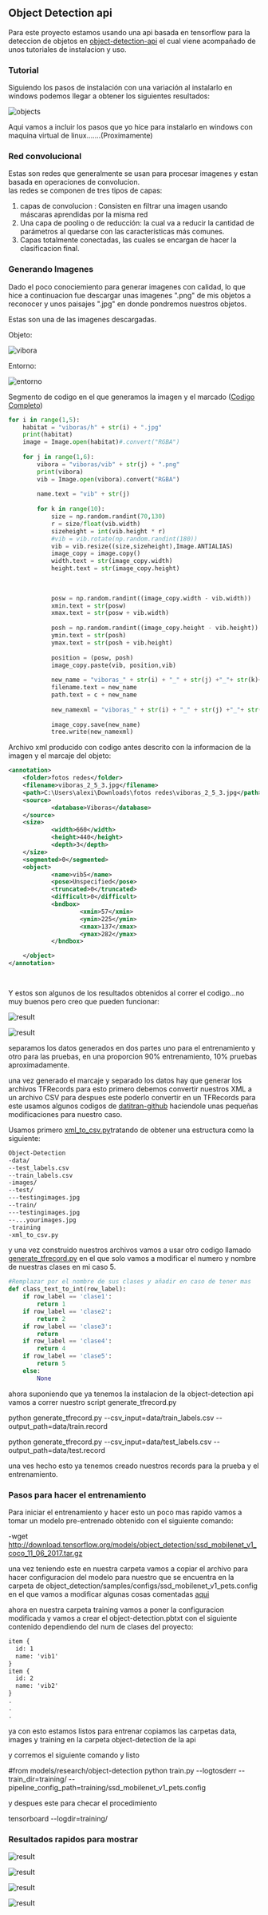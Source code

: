 ## Object Detection api

Para este proyecto estamos usando una api basada en tensorflow para la deteccion de objetos en [object-detection-api](https://github.com/tensorflow/models/tree/master/research/object_detection) el cual viene acompañado de unos tutoriales
de instalacion y uso.

### Tutorial

Siguiendo los pasos de instalación con una variación al instalarlo en windows podemos llegar a obtener los siguientes
resultados: 

![objects](https://2.bp.blogspot.com/-MO3T6Hybpkg/WUG-QjHrHbI/AAAAAAAAB2M/tQKa2ljTkRwYgtok3o_3Y6F5KCbC7a-qQCLcBGAs/s1600/image1.jpg "ejemplo")

Aqui vamos a incluir los pasos que yo hice para instalarlo en windows con maquina virtual de linux.......(Proximamente)

### Red convolucional
Estas son redes que generalmente se usan para procesar imagenes y estan basada en operaciones de convolucion.  
las redes se componen de tres tipos de capas:
1. capas de convolucion :  Consisten en filtrar una imagen usando máscaras aprendidas por la misma red
2. Una capa de pooling o de reducción: la cual va a reducir la cantidad de parámetros al quedarse con las características más comunes.
3. Capas totalmente conectadas, las cuales se encargan de hacer la clasificacion final.



### Generando Imagenes

Dado el poco conociemiento para generar imagenes con calidad, lo que hice a continuacion fue descargar unas imagenes ".png" de mis
objetos a reconocer y unos paisajes ".jpg" en donde pondremos nuestros objetos.

Estas son una de las imagenes descargadas.

Objeto:

![vibora](images/vib5.png)

Entorno:

![entorno](images/h2.jpg)


Segmento de codigo en el que generamos la imagen y el marcado ([Codigo Completo](https://github.com/alexis96/proyecto-CNN/blob/master/Codigos/fotosRedes.py))

```python
for i in range(1,5):
    habitat = "viboras/h" + str(i) + ".jpg"
    print(habitat)
    image = Image.open(habitat)#.convert("RGBA")
    
    for j in range(1,6):
        vibora = "viboras/vib" + str(j) + ".png"
        print(vibora)
        vib = Image.open(vibora).convert("RGBA")
        
        name.text = "vib" + str(j)
        
        for k in range(10):
            size = np.random.randint(70,130)
            r = size/float(vib.width)
            sizeheight = int(vib.height * r)
            #vib = vib.rotate(np.random.randint(180))
            vib = vib.resize((size,sizeheight),Image.ANTIALIAS)
            image_copy = image.copy()
            width.text = str(image_copy.width)
            height.text = str(image_copy.height)
            
            
            
            posw = np.random.randint((image_copy.width - vib.width))
            xmin.text = str(posw)
            xmax.text = str(posw + vib.width)
            
            posh = np.random.randint((image_copy.height - vib.height))
            ymin.text = str(posh)
            ymax.text = str(posh + vib.height)
            
            position = (posw, posh)
            image_copy.paste(vib, position,vib)
            
            new_name = "viboras_" + str(i) + "_" + str(j) +"_"+ str(k)+ ".jpg"
            filename.text = new_name
            path.text = c + new_name
            
            new_namexml = "viboras_" + str(i) + "_" + str(j) +"_"+ str(k)+ ".xml"
            
            image_copy.save(new_name)
            tree.write(new_namexml)

```

Archivo xml producido con codigo antes descrito con la informacion de la imagen y el marcaje del objeto:

```xml
<annotation>
    <folder>fotos redes</folder>
    <filename>viboras_2_5_3.jpg</filename>
    <path>C:\Users\alexi\Downloads\fotos redes\viboras_2_5_3.jpg</path>
    <source>
            <database>Viboras</database>
    </source>
    <size>
            <width>660</width>
            <height>440</height>
            <depth>3</depth>
    </size>
    <segmented>0</segmented>
    <object>
            <name>vib5</name>
            <pose>Unspecified</pose>
            <truncated>0</truncated>
            <difficult>0</difficult>
            <bndbox>
                    <xmin>57</xmin>
                    <ymin>225</ymin>
                    <xmax>137</xmax>
                    <ymax>282</ymax>
            </bndbox>

    </object>
</annotation>

            
```
Y estos son algunos de los resultados obtenidos al correr el codigo...no muy buenos pero creo que pueden funcionar:


![result](images/viboras_2_5_3.jpg)

![result](images/viboras_4_3_4.jpg)

separamos los datos generados en dos partes uno para el entrenamiento y otro para las pruebas, en una proporcion
90% entrenamiento, 10% pruebas aproximadamente.


una vez generado el marcaje y separado los datos hay que generar los archivos TFRecords 
para esto primero debemos convertir nuestros XML a un archivo CSV para despues este poderlo
convertir en un TFRecords para este usamos algunos codigos de [datitran-github](https://github.com/datitran/raccoon_dataset) haciendole
unas pequeñas modificaciones para nuestro caso.

Usamos primero [xml_to_csv.py](https://github.com/alexis96/proyecto-CNN/blob/master/Codigos/xml_to_csv.py)tratando de obtener una estructura como la siguiente:

```xml
Object-Detection
-data/
--test_labels.csv
--train_labels.csv
-images/
--test/
---testingimages.jpg
--train/
---testingimages.jpg
--...yourimages.jpg
-training
-xml_to_csv.py

```


y una vez construido nuestros archivos vamos a usar otro codigo llamado [generate_tfrecord.py](https://github.com/alexis96/proyecto-CNN/blob/master/Codigos/generate_tfrecord.py)
en el que solo vamos a modificar el numero y nombre de nuestras clases en mi caso 5.

```python
#Remplazar por el nombre de sus clases y añadir en caso de tener mas
def class_text_to_int(row_label):
    if row_label == 'clase1':
        return 1
    if row_label == 'clase2':
        return 2
    if row_label == 'clase3':
        return 
    if row_label == 'clase4':
        return 4
    if row_label == 'clase5':
        return 5
    else:
        None
```
ahora suponiendo que ya tenemos la instalacion de la object-detection api
 vamos a correr nuestro script generate_tfrecord.py

python generate_tfrecord.py 
  --csv_input=data/train_labels.csv 
  --output_path=data/train.record

python generate_tfrecord.py 
  --csv_input=data/test_labels.csv 
  --output_path=data/test.record
  
una ves hecho esto ya tenemos creado nuestros records para la prueba y el 
entrenamiento.
 
 
### Pasos para hacer el entrenamiento

Para iniciar el entrenamiento y hacer esto un poco mas rapido vamos a tomar un
modelo pre-entrenado obtenido con el siguiente comando:

-wget http://download.tensorflow.org/models/object_detection/ssd_mobilenet_v1_coco_11_06_2017.tar.gz

una vez teniendo este en nuestra carpeta vamos a copiar el archivo para hacer configuracion del modelo 
para nuestro que se encuentra en la carpeta de object_detection/samples/configs/ssd_mobilenet_v1_pets.config
en el que vamos a modificar algunas cosas comentadas [aqui](https://github.com/alexis96/proyecto-CNN/blob/master/Codigos/ssd_mobilenet_v1_pets.config)

ahora en nuestra carpeta training vamos a poner la configuracion modificada y vamos a crear el
object-detection.pbtxt con el siguiente contenido dependiendo del num de clases del proyecto:
```xml
item {
  id: 1
  name: 'vib1'
}
item {
  id: 2
  name: 'vib2'
}
.
.
.

```
ya con esto estamos listos para entrenar copiamos las carpetas data, images y training en la carpeta
object-detection de la api 

y corremos el siguiente comando y listo

#from models/research/object-detection
python train.py --logtosderr --train_dir=training/ --pipeline_config_path=training/ssd_mobilenet_v1_pets.config

y despues este para checar el procedimiento

tensorboard --logdir=training/


### Resultados rapidos para mostrar

![result](images/ejemplo1.png)

![result](images/ejemplo2.png)

![result](images/ejemplo7.png)

![result](images/ejemplo6.png)


